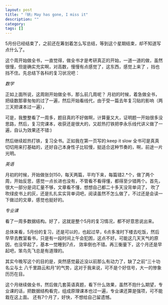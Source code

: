 ```yaml
---
layout: post
title: "『研』May has gone, I miss it"
description: ""
category: 
tags: []
---
```


5月份已经结束了，之前还在筹划着怎么写总结，等到这个星期结束，却不知道写点什么了。

这个周开始做全书，一直觉得，做全书才是考研真正的开始，一道一道的做，虽然很慢，但是确实充实啊，对高数，慢慢有点感觉了，这东西，感觉上来了
，挡也挡不住。先总结下各科的复习状况吧：

*数学*

正如上面所说，这周刚开始做全书，那么前几周呢？ 月初的时候，着急做全书，把级数那章匆匆的过了一遍，然后开始看线代，由于受一篇去年复习贴的影响（两三天把课本过一遍），

可是，我整整看了一周多，题目真的不好做啊，计算量又大，证明题一开始很多没思路，然后，复习完课本，收获还是很大的，又趁热打铁把李永乐线代讲义做了一遍，自认为效果还不错:)

然后继续趁热打铁，复习全书。正如我在第一页写的:keep it slow 全书可是真真切切用来打基础的，还好自己本身性子比较慢，挺适合这种节奏的，啊，前途一片光明。


*英语*

月初的时候，开始做张剑150，每天两篇，平均下来，每篇错2.*个，做了两个周，开始反思，感觉一点长进也没有，不管看不看得懂，都得至少错两个。首先，很大一部分是词汇量不够，文章看不懂，想想自己都二十多天没背单词了，
吹了吹绿皮书上的灰，还是扎扎实实背单词吧，阅读虽然不怎么做了，不过还是会读一下做过的文章，感觉也挺好的。

*专业课*

看了一周多数据结构。好了，这就是整个5月的复习情况，都不好意思说出来。


总体来看，5月份的复习，还是可以的，也起过早，6点多准时下楼去吃饭，然后早早去教室看书，只是有一段时间上午会犯困，这点不好。可能这几天天气的原因，也没早起了，基本一觉睡到7点，
效率倒也不错。再三衡量下，这个月还是早起吧，笨鸟先飞总是有道理的。

其实今晚写这个的目的是，突然感觉最近没以前那么有动力了，缺了之前“三十功名尘与土 八千里路云和月”的气势，这对于我来说，可不是个好信号，大一的惨象历历在目。

这个月继续做全书，然后做几套英语真题，看下什么效果，虽然不抱什么期望，专业课的话，把数据结构看完，组成原理课本也过一遍，专业课还算是强项，可不能栽在这上面。
还有7个月了，好快，不想给自己留遗憾。



